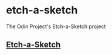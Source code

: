 # etch-a-sketch

The Odin Project's Etch-a-Sketch project

## [Etch-a-Sketch](https://mankrik69.github.io/etch-a-sketch/)